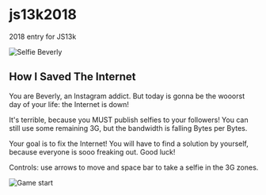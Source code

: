 # js13k2018

2018 entry for JS13k

![Selfie Beverly](https://i.imgur.com/nqKYaJc.png)

## How I Saved The Internet

You are Beverly, an Instagram addict. But today is gonna be the wooorst day of your life: the Internet is down!

It's terrible, because you MUST publish selfies to your followers! You can still use some remaining 3G, but the bandwidth is falling Bytes per Bytes.

Your goal is to fix the Internet! You will have to find a solution by yourself, because everyone is sooo freaking out.
Good luck!

Controls: use arrows to move and space bar to take a selfie in the 3G zones.

![Game start](https://i.imgur.com/HCWGoUx.png)
